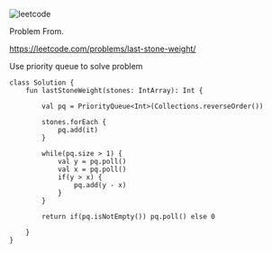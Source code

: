 ![leetcode](https://user-images.githubusercontent.com/77060863/233875276-4d78f55f-e211-4944-8d7f-214271060b22.PNG)

Problem From.

https://leetcode.com/problems/last-stone-weight/

Use priority queue to solve problem

```
class Solution {
    fun lastStoneWeight(stones: IntArray): Int {
        
        val pq = PriorityQueue<Int>(Collections.reverseOrder())
        
        stones.forEach {
            pq.add(it)
        }
        
        while(pq.size > 1) {
            val y = pq.poll()
            val x = pq.poll()
            if(y > x) {
                pq.add(y - x)
            }
        }

        return if(pq.isNotEmpty()) pq.poll() else 0
        
    }
}
```
